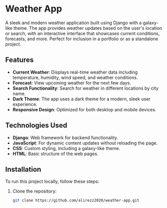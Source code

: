 # Weather App

A sleek and modern weather application built using Django with a galaxy-like theme. The app provides weather updates based on the user's location or search, with an interactive interface that showcases current conditions, forecasts, and more. Perfect for inclusion in a portfolio or as a standalone project.

## Features
- **Current Weather**: Displays real-time weather data including temperature, humidity, wind speed, and weather conditions.
- **Forecast**: View upcoming weather for the next few days.
- **Search Functionality**: Search for weather in different locations by city name.
- **Dark Theme**: The app uses a dark theme for a modern, sleek user experience.
- **Responsive Design**: Optimized for both desktop and mobile devices.

## Technologies Used
- **Django**: Web framework for backend functionality.
- **JavaScript**: For dynamic content updates without reloading the page.
- **CSS**: Custom styling, including a galaxy-like theme.
- **HTML**: Basic structure of the web pages.

## Installation

To run this project locally, follow these steps:

1. Clone the repository:
   ```bash
   git clone https://github.com/alirezz2020/weather-app.git
